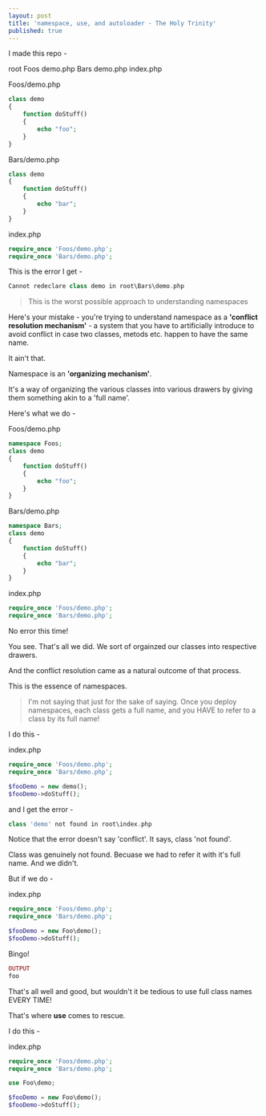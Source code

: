 ```yaml
---
layout: post
title: 'namespace, use, and autoloader - The Holy Trinity'
published: true
---
```


I made this repo -  

root
	Foos
    	demo.php
    Bars
    	demo.php
    index.php
        

Foos/demo.php
```php
class demo
{
	function doStuff()
    {
    	echo "foo";
    }
}
```

Bars/demo.php
```php
class demo
{
	function doStuff()
    {
    	echo "bar";
    }
}
```

index.php
```php
require_once 'Foos/demo.php';
require_once 'Bars/demo.php';
```

This is the error I get - 
```php
Cannot redeclare class demo in root\Bars\demo.php
```

>This is the worst possible approach to understanding namespaces

Here's your mistake - you're trying to understand namespace as a **'conflict resolution mechanism'** - a system that you have to artificially introduce to avoid conflict in case two classes, metods etc. happen to have the same name.

It ain't that.

Namespace is an **'organizing mechanism'**.

It's a way of organizing the various classes into various drawers by giving them something akin to a 'full name'.

Here's what we do - 

Foos/demo.php
```php
namespace Foos;
class demo
{
	function doStuff()
    {
    	echo "foo";
    }
}
```

Bars/demo.php
```php
namespace Bars;
class demo
{
	function doStuff()
    {
    	echo "bar";
    }
}
```

index.php
```php
require_once 'Foos/demo.php';
require_once 'Bars/demo.php';
```

No error this time!

You see. That's all we did. We sort of orgainzed our classes into respective drawers. 

And the conflict resolution came as a natural outcome of that process. 

This is the essence of namespaces.

>I'm not saying that just for the sake of saying. Once you deploy namespaces, each class gets a full name, and you HAVE to refer to a class by its full name!

I do this - 

index.php
```php
require_once 'Foos/demo.php';
require_once 'Bars/demo.php';

$fooDemo = new demo();
$fooDemo->doStuff();
```

and I get the error - 
```php
class 'demo' not found in root\index.php
```

Notice that the error doesn't say 'conflict'. It says, class 'not found'.

Class was genuinely not found. Becuase we had to refer it with it's full name. And we didn't.

But if we do - 

index.php
```php
require_once 'Foos/demo.php';
require_once 'Bars/demo.php';

$fooDemo = new Foo\demo();
$fooDemo->doStuff();
```

Bingo!

```php
OUTPUT
foo
```

That's all well and good, but wouldn't it be tedious to use full class names EVERY TIME!

That's where **use** comes to rescue.

I do this - 

index.php
```php
require_once 'Foos/demo.php';
require_once 'Bars/demo.php';

use Foo\demo;

$fooDemo = new Foo\demo();
$fooDemo->doStuff();
```
